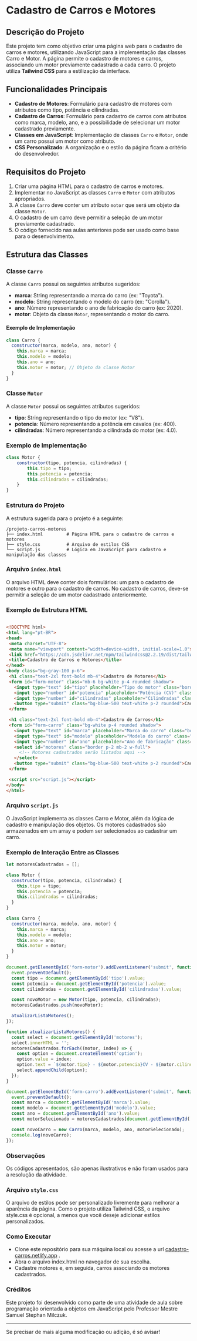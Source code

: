 # Cadastro de Carros e Motores

## Descrição do Projeto

Este projeto tem como objetivo criar uma página web para o cadastro de carros e motores, utilizando JavaScript para a implementação das classes Carro e Motor. A página permite o cadastro de motores e carros, associando um motor previamente cadastrado a cada carro. O projeto utiliza **Tailwind CSS** para a estilização da interface.

## Funcionalidades Principais

- **Cadastro de Motores**: Formulário para cadastro de motores com atributos como tipo, potência e cilindradas.
- **Cadastro de Carros**: Formulário para cadastro de carros com atributos como marca, modelo, ano, e a possibilidade de selecionar um motor cadastrado previamente.
- **Classes em JavaScript**: Implementação de classes `Carro` e `Motor`, onde um carro possui um motor como atributo.
- **CSS Personalizado**: A organização e o estilo da página ficam a critério do desenvolvedor.

## Requisitos do Projeto

1. Criar uma página HTML para o cadastro de carros e motores.
2. Implementar no JavaScript as classes `Carro` e `Motor` com atributos apropriados.
3. A classe `Carro` deve conter um atributo `motor` que será um objeto da classe `Motor`.
4. O cadastro de um carro deve permitir a seleção de um motor previamente cadastrado.
5. O código fornecido nas aulas anteriores pode ser usado como base para o desenvolvimento.

## Estrutura das Classes

### Classe `Carro`

A classe `Carro` possui os seguintes atributos sugeridos:

- **marca**: String representando a marca do carro (ex: "Toyota").
- **modelo**: String representando o modelo do carro (ex: "Corolla").
- **ano**: Número representando o ano de fabricação do carro (ex: 2020).
- **motor**: Objeto da classe `Motor`, representando o motor do carro.

#### Exemplo de Implementação

```javascript
class Carro {
  constructor(marca, modelo, ano, motor) {
    this.marca = marca;
    this.modelo = modelo;
    this.ano = ano;
    this.motor = motor; // Objeto da classe Motor
  }
}

```

### Classe `Motor`
A classe `Motor` possui os seguintes atributos sugeridos:

- **tipo**: String representando o tipo do motor (ex: "V8").
- **potencia**: Número representando a potência em cavalos (ex: 400).
- **cilindradas**: Número representando a cilindrada do motor (ex: 4.0).

### Exemplo de Implementação
```javascript
class Motor {
    constructor(tipo, potencia, cilindradas) {
        this.tipo = tipo;
        this.potencia = potencia;
        this.cilindradas = cilindradas;
    }
}

```

### Estrutura do Projeto
A estrutura sugerida para o projeto é a seguinte:

```
/projeto-carros-motores
├── index.html         # Página HTML para o cadastro de carros e motores
├── style.css          # Arquivo de estilos CSS
└── script.js          # Lógica em JavaScript para cadastro e manipulação das classes
```

### Arquivo `index.html`

O arquivo HTML deve conter dois formulários: um para o cadastro de motores e outro para o cadastro de carros. No cadastro de carros, deve-se permitir a seleção de um motor cadastrado anteriormente.

### Exemplo de Estrutura HTML
 ```html
 
<!DOCTYPE html>
<html lang="pt-BR">
<head>
  <meta charset="UTF-8">
  <meta name="viewport" content="width=device-width, initial-scale=1.0">
  <link href="https://cdn.jsdelivr.net/npm/tailwindcss@2.2.19/dist/tailwind.min.css" rel="stylesheet">
  <title>Cadastro de Carros e Motores</title>
</head>
<body class="bg-gray-100 p-6">
  <h1 class="text-2xl font-bold mb-4">Cadastro de Motores</h1>
  <form id="form-motor" class="mb-6 bg-white p-4 rounded shadow">
    <input type="text" id="tipo" placeholder="Tipo do motor" class="border p-2 mb-2 w-full" required>
    <input type="number" id="potencia" placeholder="Potência (CV)" class="border p-2 mb-2 w-full" required>
    <input type="number" id="cilindradas" placeholder="Cilindradas" class="border p-2 mb-2 w-full" required>
    <button type="submit" class="bg-blue-500 text-white p-2 rounded">Cadastrar Motor</button>
  </form>

  <h1 class="text-2xl font-bold mb-4">Cadastro de Carros</h1>
  <form id="form-carro" class="bg-white p-4 rounded shadow">
    <input type="text" id="marca" placeholder="Marca do carro" class="border p-2 mb-2 w-full" required>
    <input type="text" id="modelo" placeholder="Modelo do carro" class="border p-2 mb-2 w-full" required>
    <input type="number" id="ano" placeholder="Ano de fabricação" class="border p-2 mb-2 w-full" required>
    <select id="motores" class="border p-2 mb-2 w-full">
      <!-- Motores cadastrados serão listados aqui -->
    </select>
    <button type="submit" class="bg-blue-500 text-white p-2 rounded">Cadastrar Carro</button>
  </form>

  <script src="script.js"></script>
</body>
</html>

```

### Arquivo `script.js`
O JavaScript implementa as classes Carro e Motor, além da lógica de cadastro e manipulação dos objetos. Os motores cadastrados são armazenados em um array e podem ser selecionados ao cadastrar um carro.

### Exemplo de Interação Entre as Classes

```javascript
let motoresCadastrados = [];

class Motor {
  constructor(tipo, potencia, cilindradas) {
    this.tipo = tipo;
    this.potencia = potencia;
    this.cilindradas = cilindradas;
  }
}

class Carro {
  constructor(marca, modelo, ano, motor) {
    this.marca = marca;
    this.modelo = modelo;
    this.ano = ano;
    this.motor = motor;
  }
}

document.getElementById('form-motor').addEventListener('submit', function(event) {
  event.preventDefault();
  const tipo = document.getElementById('tipo').value;
  const potencia = document.getElementById('potencia').value;
  const cilindradas = document.getElementById('cilindradas').value;

  const novoMotor = new Motor(tipo, potencia, cilindradas);
  motoresCadastrados.push(novoMotor);

  atualizarListaMotores();
});

function atualizarListaMotores() {
  const select = document.getElementById('motores');
  select.innerHTML = '';
  motoresCadastrados.forEach((motor, index) => {
    const option = document.createElement('option');
    option.value = index;
    option.text = `${motor.tipo} - ${motor.potencia}CV - ${motor.cilindradas}L`;
    select.appendChild(option);
  });
}

document.getElementById('form-carro').addEventListener('submit', function(event) {
  event.preventDefault();
  const marca = document.getElementById('marca').value;
  const modelo = document.getElementById('modelo').value;
  const ano = document.getElementById('ano').value;
  const motorSelecionado = motoresCadastrados[document.getElementById('motores').value];

  const novoCarro = new Carro(marca, modelo, ano, motorSelecionado);
  console.log(novoCarro);
});

```

### Observações

Os códigos apresentados, são apenas ilustrativos e não foram usados para a resolução da atividade.

### Arquivo `style.css`
O arquivo de estilos pode ser personalizado livremente para melhorar a aparência da página. Como o projeto utiliza Tailwind CSS, o arquivo style.css é opcional, a menos que você deseje adicionar estilos personalizados.

### Como Executar
- Clone este repositório para sua máquina local ou acesse a url <a href="https://cadastro-carros.netlify.app">cadastro-carros.netlify.app</a> .
- Abra o arquivo index.html no navegador de sua escolha.
- Cadastre motores e, em seguida, carros associando os motores cadastrados.

### Créditos
Este projeto foi desenvolvido como parte de uma atividade de aula sobre programação orientada a objetos em JavaScript pelo Professor Mestre Samuel Stephan Milczuk.

___

Se precisar de mais alguma modificação ou adição, é só avisar!
